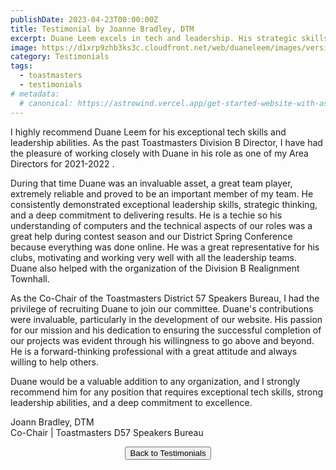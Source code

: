 ```yaml
---
publishDate: 2023-04-23T00:00:00Z
title: Testimonial by Joanne Bradley, DTM
excerpt: Duane Leem excels in tech and leadership. His strategic skillset enriched Toastmasters' online events. Highly recommend.
image: https://d1xrp9zhb3ks3c.cloudfront.net/web/duaneleem/images/version-2/blog-testimonial-dalle-joannebradley-900x506.webp
category: Testimonials
tags:
  - toastmasters
  - testimonials
# metadata:
  # canonical: https://astrowind.vercel.app/get-started-website-with-astro-tailwind-css
---
```


I highly recommend Duane Leem for his exceptional tech skills and leadership abilities. As the past Toastmasters Division B Director, I have had the pleasure of working closely with Duane in his role as one of my Area Directors for 2021-2022 .

During that time Duane was an invaluable asset, a great team player, extremely reliable and proved to be an important member of my team. He consistently demonstrated exceptional leadership skills, strategic thinking, and a deep commitment to delivering results. He is a techie so his understanding of computers and the technical aspects of our roles was a great help during contest season and our District Spring Conference because everything was done online. He was a great representative for his clubs, motivating and working very well with all the leadership teams. Duane also helped with the organization of the Division B Realignment Townhall. 

As the Co-Chair of the Toastmasters District 57 Speakers Bureau, I had the privilege of recruiting Duane to join our committee. Duane's contributions were invaluable, particularly in the development of our website. His passion for our mission and his dedication to ensuring the successful completion of our projects was evident through his willingness to go above and beyond. He is a forward-thinking professional with a great attitude and always willing to help others. 

Duane would be a valuable addition to any organization, and I strongly recommend him for any position that requires exceptional tech skills, strong leadership abilities, and a deep commitment to excellence.

Joann Bradley, DTM <br />
Co-Chair | Toastmasters D57 Speakers Bureau

<p style="text-align: center;"><button type="button" class="rounded bg-stone-500 px-2 py-1 text-sm font-semibold text-white shadow-sm hover:bg-stone-600 focus-visible:outline focus-visible:outline-2 focus-visible:outline-offset-2 focus-visible:outline-stone-500" onclick="window.location.href='/#testimonials';">Back to Testimonials</button></p>